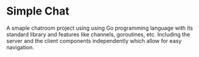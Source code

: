 # Simple Chat

A smaple chatroom project using using Go programming language with its standard library and features like channels, goroutines, etc. Including the server and the client components independently which allow for easy navigation.
